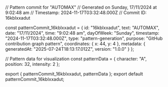 // Pattern commit for "AUTOMAX"
// Generated on Sunday, 17/11/2024 at 9:02:48 am
// Timestamp: 2024-11-17T03:32:48.000Z
// Commit ID: 16kblxxadut

const patternCommit_16kblxxadut = {
  id: "16kblxxadut",
  text: "AUTOMAX",
  date: "17/11/2024",
  time: "9:02:48 am",
  dayOfWeek: "Sunday",
  timestamp: "2024-11-17T03:32:48.000Z",
  type: "pattern-generation",
  purpose: "GitHub contribution graph pattern",
  coordinates: {
    x: 44,
    y: 4
  },
  metadata: {
    generatedAt: "2025-07-24T18:13:17.012Z",
    version: "1.0.0"
  }
};

// Pattern data for visualization
const patternData = {
  character: "A",
  position: 32,
  intensity: 2
};

export { patternCommit_16kblxxadut, patternData };
export default patternCommit_16kblxxadut;
